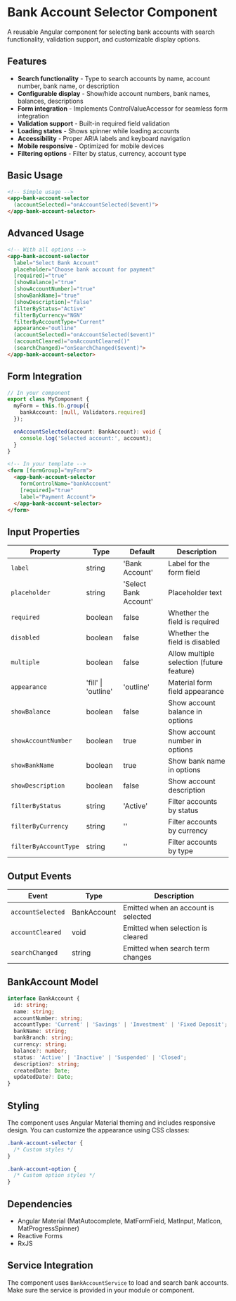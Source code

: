 # Bank Account Selector Component

A reusable Angular component for selecting bank accounts with search functionality, validation support, and customizable display options.

## Features

- **Search functionality** - Type to search accounts by name, account number, bank name, or description
- **Configurable display** - Show/hide account numbers, bank names, balances, descriptions
- **Form integration** - Implements ControlValueAccessor for seamless form integration
- **Validation support** - Built-in required field validation
- **Loading states** - Shows spinner while loading accounts
- **Accessibility** - Proper ARIA labels and keyboard navigation
- **Mobile responsive** - Optimized for mobile devices
- **Filtering options** - Filter by status, currency, account type

## Basic Usage

```html
<!-- Simple usage -->
<app-bank-account-selector 
  (accountSelected)="onAccountSelected($event)">
</app-bank-account-selector>
```

## Advanced Usage

```html
<!-- With all options -->
<app-bank-account-selector
  label="Select Bank Account"
  placeholder="Choose bank account for payment"
  [required]="true"
  [showBalance]="true"
  [showAccountNumber]="true"
  [showBankName]="true"
  [showDescription]="false"
  filterByStatus="Active"
  filterByCurrency="NGN"
  filterByAccountType="Current"
  appearance="outline"
  (accountSelected)="onAccountSelected($event)"
  (accountCleared)="onAccountCleared()"
  (searchChanged)="onSearchChanged($event)">
</app-bank-account-selector>
```

## Form Integration

```typescript
// In your component
export class MyComponent {
  myForm = this.fb.group({
    bankAccount: [null, Validators.required]
  });

  onAccountSelected(account: BankAccount): void {
    console.log('Selected account:', account);
  }
}
```

```html
<!-- In your template -->
<form [formGroup]="myForm">
  <app-bank-account-selector
    formControlName="bankAccount"
    [required]="true"
    label="Payment Account">
  </app-bank-account-selector>
</form>
```

## Input Properties

| Property | Type | Default | Description |
|----------|------|---------|-------------|
| `label` | string | 'Bank Account' | Label for the form field |
| `placeholder` | string | 'Select Bank Account' | Placeholder text |
| `required` | boolean | false | Whether the field is required |
| `disabled` | boolean | false | Whether the field is disabled |
| `multiple` | boolean | false | Allow multiple selection (future feature) |
| `appearance` | 'fill' \| 'outline' | 'outline' | Material form field appearance |
| `showBalance` | boolean | false | Show account balance in options |
| `showAccountNumber` | boolean | true | Show account number in options |
| `showBankName` | boolean | true | Show bank name in options |
| `showDescription` | boolean | false | Show account description |
| `filterByStatus` | string | 'Active' | Filter accounts by status |
| `filterByCurrency` | string | '' | Filter accounts by currency |
| `filterByAccountType` | string | '' | Filter accounts by type |

## Output Events

| Event | Type | Description |
|-------|------|-------------|
| `accountSelected` | BankAccount | Emitted when an account is selected |
| `accountCleared` | void | Emitted when selection is cleared |
| `searchChanged` | string | Emitted when search term changes |

## BankAccount Model

```typescript
interface BankAccount {
  id: string;
  name: string;
  accountNumber: string;
  accountType: 'Current' | 'Savings' | 'Investment' | 'Fixed Deposit';
  bankName: string;
  bankBranch: string;
  currency: string;
  balance?: number;
  status: 'Active' | 'Inactive' | 'Suspended' | 'Closed';
  description?: string;
  createdDate: Date;
  updatedDate?: Date;
}
```

## Styling

The component uses Angular Material theming and includes responsive design. You can customize the appearance using CSS classes:

```css
.bank-account-selector {
  /* Custom styles */
}

.bank-account-option {
  /* Custom option styles */
}
```

## Dependencies

- Angular Material (MatAutocomplete, MatFormField, MatInput, MatIcon, MatProgressSpinner)
- Reactive Forms
- RxJS

## Service Integration

The component uses `BankAccountService` to load and search bank accounts. Make sure the service is provided in your module or component.
